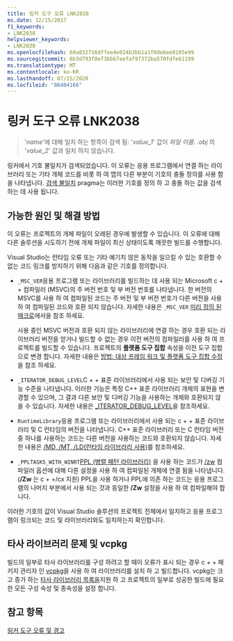 ```yaml
---
title: 링커 도구 오류 LNK2038
ms.date: 12/15/2017
f1_keywords:
- LNK2038
helpviewer_keywords:
- LNK2038
ms.openlocfilehash: 69a832716dffee4e024b3bb1a1f0de6ee8105e99
ms.sourcegitcommit: 6b3d793f0ef3bbb7eefaf9f372ba570fdfe61199
ms.translationtype: MT
ms.contentlocale: ko-KR
ms.lasthandoff: 07/15/2020
ms.locfileid: "86404166"
---
```

# <a name="linker-tools-error-lnk2038"></a>링커 도구 오류 LNK2038

> '*name*'에 대해 일치 하는 항목이 검색 됨: '*value_1*' 값이 *파일 이름. .obj* 의 '*value_2*' 값과 일치 하지 않습니다.

링커에서 기호 불일치가 검색되었습니다. 이 오류는 응용 프로그램에서 연결 하는 라이브러리 또는 기타 개체 코드를 비롯 하 여 앱의 다른 부분이 기호의 충돌 정의를 사용 함을 나타냅니다. [검색 불일치](../../preprocessor/detect-mismatch.md) pragma는 이러한 기호를 정의 하 고 충돌 하는 값을 검색 하는 데 사용 됩니다.

## <a name="possible-causes-and-solutions"></a>가능한 원인 및 해결 방법

이 오류는 프로젝트의 개체 파일이 오래된 경우에 발생할 수 있습니다. 이 오류에 대해 다른 솔루션을 시도하기 전에 개체 파일이 최신 상태이도록 깨끗한 빌드를 수행합니다.

Visual Studio는 런타임 오류 또는 기타 예기치 않은 동작을 일으킬 수 있는 호환할 수 없는 코드 링크를 방지하기 위해 다음과 같은 기호를 정의합니다.

- `_MSC_VER`응용 프로그램 또는 라이브러리를 빌드하는 데 사용 되는 Microsoft c + + 컴파일러 (MSVC)의 주 버전 번호 및 부 버전 번호를 나타냅니다. 한 버전의 MSVC를 사용 하 여 컴파일된 코드는 주 버전 및 부 버전 번호가 다른 버전을 사용 하 여 컴파일된 코드와 호환 되지 않습니다. 자세한 내용은 `_MSC_VER` [미리 정의 된 매크로](../../preprocessor/predefined-macros.md)에서을 참조 하세요.

   사용 중인 MSVC 버전과 호환 되지 않는 라이브러리에 연결 하는 경우 호환 되는 라이브러리 버전을 얻거나 빌드할 수 없는 경우 이전 버전의 컴파일러를 사용 하 여 프로젝트를 빌드할 수 있습니다. 프로젝트의 **플랫폼 도구 집합** 속성을 이전 도구 집합으로 변경 합니다. 자세한 내용은 [방법: 대상 프레임 워크 및 플랫폼 도구 집합 수정](../../build/how-to-modify-the-target-framework-and-platform-toolset.md)을 참조 하세요.

- `_ITERATOR_DEBUG_LEVEL`C + + 표준 라이브러리에서 사용 되는 보안 및 디버깅 기능 수준을 나타냅니다. 이러한 기능은 특정 C++ 표준 라이브러리 개체의 표현을 변경할 수 있으며, 그 결과 다른 보안 및 디버깅 기능을 사용하는 개체와 호환되지 않을 수 있습니다. 자세한 내용은 [_ITERATOR_DEBUG_LEVEL](../../standard-library/iterator-debug-level.md)을 참조하세요.

- `RuntimeLibrary`응용 프로그램 또는 라이브러리에서 사용 되는 c + + 표준 라이브러리 및 C 런타임의 버전을 나타냅니다. C++ 표준 라이브러리 또는 C 런타임 버전 중 하나를 사용하는 코드는 다른 버전을 사용하는 코드와 호환되지 않습니다. 자세한 내용은 [/MD, /MT, /LD(런타임 라이브러리 사용)](../../build/reference/md-mt-ld-use-run-time-library.md)를 참조하세요.

- `_PPLTASKS_WITH_WINRT`[PPL (병렬 패턴 라이브러리)](../../parallel/concrt/parallel-patterns-library-ppl.md) 을 사용 하는 코드가 [/zw](../../build/reference/zw-windows-runtime-compilation.md) 컴파일러 옵션에 대해 다른 설정을 사용 하 여 컴파일된 개체에 연결 됨을 나타냅니다. (**/Zw** 는 c + +/cx 지원) PPL을 사용 하거나 PPL에 의존 하는 코드는 응용 프로그램의 나머지 부분에서 사용 되는 것과 동일한 **/Zw** 설정을 사용 하 여 컴파일해야 합니다.

이러한 기호의 값이 Visual Studio 솔루션의 프로젝트 전체에서 일치하고 응용 프로그램이 링크되는 코드 및 라이브러리와도 일치하는지 확인합니다.

## <a name="third-party-library-issues-and-vcpkg"></a>타사 라이브러리 문제 및 vcpkg

빌드의 일부로 타사 라이브러리를 구성 하려고 할 때이 오류가 표시 되는 경우 c + + 패키지 관리자 인 [vcpkg](../../vcpkg.md)을 사용 하 여 라이브러리를 설치 하 고 빌드합니다. vcpkg는 크고 증가 하는 [타사 라이브러리 목록을](https://github.com/Microsoft/vcpkg/tree/master/ports)지원 하 고 프로젝트의 일부로 성공한 빌드에 필요한 모든 구성 속성 및 종속성을 설정 합니다.

## <a name="see-also"></a>참고 항목

[링커 도구 오류 및 경고](../../error-messages/tool-errors/linker-tools-errors-and-warnings.md)
